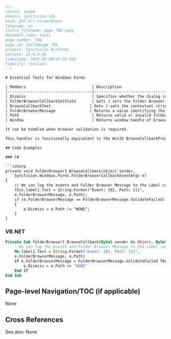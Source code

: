 ```html
<!--
source: image
domain: syncfusion-sdk
task: pdf-ocr-to-markdown
language: en
source_filename: page_706.jpeg
document_name: tools
page_number: 706
page_id: tools#page_706
product: Syncfusion Winforms
version: 11.4.0.26
timestamp: 2025-08-09T10:29:55Z
fidelity: lossless
-->

# Essential Tools for Windows Forms

| Members                             | Description                                                                 |
|-------------------------------------|----------------------------------------------------------------------------|
| Dismiss                             | Specifies whether the dialog is either dismissed or retained depending upon this value. |
| FolderBrowserCallbackSetState       | Gets / sets the Folder Browser dialog's state.                               |
| BrowseCallbackText                 | Gets / sets the contextual string based upon the FolderBrowserCallbackSetState property. |
| FolderBrowserMessage               | Returns a value identifying the event.                                           |
| Path                                | Returns valid or invalid folder name.                                          |
| Window                              | Returns window handle of browser dialog box.                                      |

It can be handled when browser validation is required.

This handler is functionally equivalent to the Win32 BrowseCallbackProc callback function.

## Code Examples

### C#

```csharp
private void folderBrowser1_BrowseCallback(object sender,
    Syncfusion.Windows.Forms.FolderBrowserCallbackEventArgs e)
{
    // We can log the events and Folder Browser Message to the Label control.
    this.label1.Text = String.Format("Event: {0}, Path: {1}",
    e.FolderBrowserMessage, e.Path);
    if (e.FolderBrowserMessage == FolderBrowserMessage.ValidateFailed)
    {
        e.Dismiss = e.Path != "NONE";
    }
}
```

### VB.NET

```vb
Private Sub folderBrowser1_BrowseCallback(ByVal sender As Object, ByVal e As Syncfusion.Windows.Forms.FolderBrowserCallbackEventArgs)
    ' We can log the events and Folder Browser Message to the Label control.
    Me.label1.Text = String.Format("Event: {0}, Path: {1}",
    e.FolderBrowserMessage, e.Path)
    If e.FolderBrowserMessage = FolderBrowserMessage.ValidateFailed Then
        e.Dismiss = e.Path <> "NONE"
    End If
End Sub
```

## Page-level Navigation/TOC (if applicable)
None

## Cross References
See also: None

<!-- tags: [product, module, control, api, version?] keywords: [Windows Forms, Folder Browser, Callback, validation, Syncfusion, 11.4.0.26] -->
```